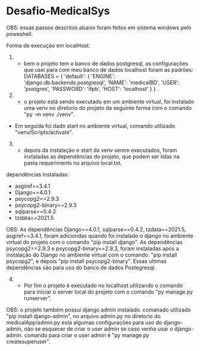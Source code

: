 # Desafio-MedicalSys

OBS: essas passos descritos abaixo foram feitos em sistema windows pelo poweshell. 

Forma de execução em localHost:

1) - bem o projeto tem o banco de dados postgresql, as configurações que usei para com meu banco de dados localhost foram as padrões:
DATABASES = {
    'default': {
        'ENGINE': 'django.db.backends.postgresql',
        'NAME': 'medicalBD',
        'USER': 'postgres',
        'PASSWORD': 'ifpb',
        'HOST': 'localhost'
    }
}
.

2) - o projeto está sendo executado em um ambiente virtual, foi instalado  uma venv no diretorio do projeto 
da seguinte forma com o comando "py -m venv ./venv".

- Em seguida foi dado start no ambiente virtual, comando utilizado "venv/Scripts/activate".

3) - depois da instalação e start da venv serem executados, foram instaladas as dependências do projeto, que podem ser lidas na pasta requeriments
no arquivo local.txt.

dependências instaladas:
- asgiref==3.4.1
- Django==4.0.1
- psycopg2==2.9.3
- psycopg2-binary==2.9.3
- sqlparse==0.4.2
- tzdata==2021.5

OBS: As dependências Django==4.0.1, sqlparse==0.4.2, tzdata==2021.5, asgiref==3.4.1, foram adiciondas quando foi instalado o django no ambiente virtual do projeto
com o comando "pip install django". As dependências psycopg2==2.9.3 e psycopg2-binary==2.9.3, foram instaladas apos a instalação do Django no ambiente virtual
com o comando: "pip install psycopg2", e depois "pip install psycopg2-binary". Essas ultimas dependências são para uso do banco de dados Postegresql.

4) - Por fim o projeto é executado no localhost utilizando o comando para iniciar o server local do projeto com o comando "py manage.py runserver".

OBS: o projeto também possui django admin instalado. comanado utilizado "pip install django-admin", no arquivo admin.py no diretorio do medicalApp/admin.py
está algumas configurações para uso do django-admin, não se esquecer de criar o user admin se caso venha usar o django-admin.
comando para criar o user admin é "py manage.py createsuperuser".
